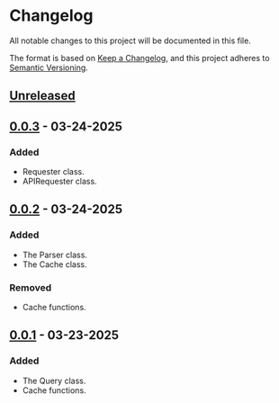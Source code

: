 # Changelog

All notable changes to this project will be documented in this file.

The format is based on [Keep a Changelog](https://keepachangelog.com/en/1.1.0/),
and this project adheres to [Semantic Versioning](https://semver.org/spec/v2.0.0.html).

## [Unreleased]

## [0.0.3] - 03-24-2025

### Added

- Requester class.
- APIRequester class.

## [0.0.2] - 03-24-2025

### Added

- The Parser class.
- The Cache class.

### Removed

- Cache functions.

## [0.0.1] - 03-23-2025

### Added

- The Query class.
- Cache functions.


[unreleased]: https://github.com/taylorhmorris/pyquaca/compare/v0.0.3...HEAD
[0.0.3]: https://github.com/taylorhmorris/pyquaca/compare/v0.0.2...v0.0.3
[0.0.2]: https://github.com/taylorhmorris/pyquaca/compare/v0.0.1...v0.0.2
[0.0.1]: https://github.com/taylorhmorris/pyquaca/releases/tag/v0.0.1
